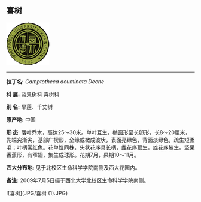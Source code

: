 ## 喜树

![西北大学校园网络植物志](JPG/nwu.gif)

---

**拉丁名:**  _Camptotheca acuminata Decne_

**科 属:** 蓝果树科 喜树科

**别 名:** 旱莲、千丈树

**原产地:** 中国

**形  态:** 落叶乔木，高达25～30米。单叶互生，椭圆形至长卵形，长8～20厘米，先端突渐尖，基部广楔形，全缘或微成波状，表面亮绿色，背面淡绿色，疏生短柔毛；叶柄常红色。花单性同株，头状花序具长柄，雌花序顶生，雄花序腋生。坚果香蕉形，有窄翅，集生成球形。花期7月，果期10～11月。

**西大分布地:** 见于北校区生命科学学院南侧及西大花园内。

**备注:** 2009年7月5日摄于西北大学北校区生命科学学院南侧。　

![喜树](JPG/喜树 (1).JPG) 

